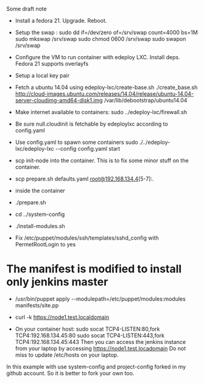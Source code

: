 Some draft note

- Install a fedora 21. Upgrade. Reboot.

- Setup the swap :
  sudo dd if=/dev/zero of=/srv/swap count=4000 bs=1M
  sudo mkswap /srv/swap
  sudo chmod 0600 /srv/swap
  sudo swapon /srv/swap

- Configure the VM to run container with edeploy LXC. Install deps. Fedora 21 supports overlayfs

- Setup a local key pair

- Fetch a ubuntu 14.04 using edeploy-lxc/create-base.sh
  ./create_base.sh http://cloud-images.ubuntu.com/releases/14.04/release/ubuntu-14.04-server-cloudimg-amd64-disk1.img /var/lib/debootstrap/ubuntu14.04
- Make internet available to containers: sudo ../edeploy-lxc/firewall.sh

- Be sure null.cloudinit is fetchable by edeploylxc according to config.yaml

- Use config.yaml to spawn some containers
  sudo ./../edeploy-lxc/edeploy-lxc --config config.yaml start 

- scp init-node into the container. This is to fix some minor stuff on the container.
- scp prepare.sh defaults.yaml root@192.168.134.4[5-7]:. 

- inside the container
- ./prepare.sh

- cd ../system-config
- ./install-modules.sh
- Fix /etc/puppet/modules/ssh/templates/sshd_config with PermetRootLogin to yes
# The manifest is modified to install only jenkins master
- /usr/bin/puppet apply --modulepath=/etc/puppet/modules:modules manifests/site.pp
- curl -k https://node1.test.localdomain

- On your container host:
  sudo socat TCP4-LISTEN:80,fork TCP4:192.168.134.45:80
  sudo socat TCP4-LISTEN:443,fork TCP4:192.168.134.45:443
Then you can access the jenkins instance from your laptop by accessing https://node1.test.locadomain
Do not miss to update /etc/hosts on your laptop.

In this example with use system-config and project-config forked in my github account.
So it is better to fork your own too.
